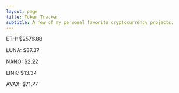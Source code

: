 ```yaml
---
layout: page
title: Token Tracker
subtitle: A few of my personal favorite cryptocurrency projects.
---
```


<!--BEGINCRYPTOINPUT-->
ETH: $2576.88

LUNA: $87.37

NANO: $2.22

LINK: $13.34

AVAX: $71.77

<!--ENDCRYPTOINPUT-->
